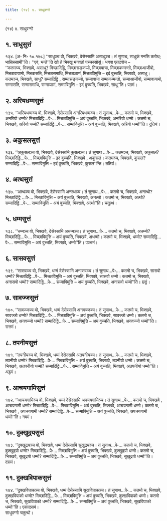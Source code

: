 ```yaml
---
title: (१४) ४. साधुवग्गो

---
```

(१४) ४. साधुवग्गो  


## १. साधुसुत्तं

१३४. [अ॰ नि॰ १०.१७८] ‘‘साधुञ्च वो, भिक्खवे, देसेस्सामि असाधुञ्च। तं सुणाथ, साधुकं मनसि करोथ; भासिस्सामी’’ति। ‘‘एवं, भन्ते’’ति खो ते भिक्खू भगवतो पच्चस्सोसुं। भगवा एतदवोच –  
‘‘कतमञ्च, भिक्खवे, असाधु? मिच्छादिट्ठि, मिच्छासङ्कप्पो, मिच्छावाचा, मिच्छाकम्मन्तो, मिच्छाआजीवो, मिच्छावायामो, मिच्छासति, मिच्छासमाधि, मिच्छाञाणं, मिच्छाविमुत्ति – इदं वुच्चति, भिक्खवे, असाधु। कतमञ्च, भिक्खवे, साधु? सम्मादिट्ठि , सम्मासङ्कप्पो, सम्मावाचा सम्माकम्मन्तो, सम्माआजीवो, सम्मावायामो, सम्मासति, सम्मासमाधि, सम्माञाणं, सम्माविमुत्ति – इदं वुच्चति, भिक्खवे, साधू’’ति। पठमं।  


## २. अरियधम्मसुत्तं

१३५. ‘‘अरियधम्मञ्च वो, भिक्खवे, देसेस्सामि अनरियधम्मञ्च। तं सुणाथ…पे॰… कतमो च, भिक्खवे, अनरियो धम्मो? मिच्छादिट्ठि…पे॰… मिच्छाविमुत्ति – अयं वुच्चति, भिक्खवे, अनरियो धम्मो। कतमो च, भिक्खवे, अरियो धम्मो? सम्मादिट्ठि…पे॰… सम्माविमुत्ति – अयं वुच्चति, भिक्खवे, अरियो धम्मो’’ति। दुतियं।  


## ३. अकुसलसुत्तं

१३६. ‘‘अकुसलञ्च वो, भिक्खवे, देसेस्सामि कुसलञ्च। तं सुणाथ …पे॰… कतमञ्च, भिक्खवे, अकुसलं? मिच्छादिट्ठि…पे॰… मिच्छाविमुत्ति – इदं वुच्चति, भिक्खवे , अकुसलं। कतमञ्च, भिक्खवे, कुसलं? सम्मादिट्ठि…पे॰… सम्माविमुत्ति – इदं वुच्चति, भिक्खवे, कुसल’’न्ति। ततियं।  


## ४. अत्थसुत्तं

१३७. ‘‘अत्थञ्च वो, भिक्खवे, देसेस्सामि अनत्थञ्च। तं सुणाथ…पे॰… कतमो च, भिक्खवे, अनत्थो? मिच्छादिट्ठि …पे॰… मिच्छाविमुत्ति – अयं वुच्चति, भिक्खवे, अनत्थो। कतमो च, भिक्खवे, अत्थो? सम्मादिट्ठि…पे॰… सम्माविमुत्ति – अयं वुच्चति, भिक्खवे, अत्थो’’ति। चतुत्थं।  


## ५. धम्मसुत्तं

१३८. ‘‘धम्मञ्च वो, भिक्खवे, देसेस्सामि अधम्मञ्च। तं सुणाथ…पे॰… कतमो च, भिक्खवे, अधम्मो? मिच्छादिट्ठि…पे॰… मिच्छाविमुत्ति – अयं वुच्चति, भिक्खवे, अधम्मो। कतमो च, भिक्खवे, धम्मो? सम्मादिट्ठि…पे॰… सम्माविमुत्ति – अयं वुच्चति, भिक्खवे, धम्मो’’ति। पञ्चमं।  


## ६. सासवसुत्तं

१३९. ‘‘सासवञ्च वो, भिक्खवे, धम्मं देसेस्सामि अनासवञ्च। तं सुणाथ…पे॰… कतमो च, भिक्खवे, सासवो धम्मो? मिच्छादिट्ठि…पे॰… मिच्छाविमुत्ति – अयं वुच्चति, भिक्खवे, सासवो धम्मो। कतमो च, भिक्खवे, अनासवो धम्मो? सम्मादिट्ठि…पे॰… सम्माविमुत्ति – अयं वुच्चति, भिक्खवे, अनासवो धम्मो’’ति। छट्ठं।  


## ७. सावज्जसुत्तं

१४०. ‘‘सावज्जञ्च वो, भिक्खवे, धम्मं देसेस्सामि अनवज्जञ्च। तं सुणाथ…पे॰… कतमो च, भिक्खवे, सावज्जो धम्मो? मिच्छादिट्ठि…पे॰… मिच्छाविमुत्ति – अयं वुच्चति, भिक्खवे, सावज्जो धम्मो। कतमो च, भिक्खवे, अनवज्जो धम्मो? सम्मादिट्ठि…पे॰… सम्माविमुत्ति – अयं वुच्चति, भिक्खवे, अनवज्जो धम्मो’’ति। सत्तमं।  


## ८. तपनीयसुत्तं

१४१. ‘‘तपनीयञ्च वो, भिक्खवे, धम्मं देसेस्सामि अतपनीयञ्च। तं सुणाथ…पे॰… कतमो च, भिक्खवे, तपनीयो धम्मो? मिच्छादिट्ठि…पे॰… मिच्छाविमुत्ति – अयं वुच्चति, भिक्खवे, तपनीयो धम्मो। कतमो च, भिक्खवे, अतपनीयो धम्मो? सम्मादिट्ठि…पे॰… सम्माविमुत्ति – अयं वुच्चति, भिक्खवे, अतपनीयो धम्मो’’ति। अट्ठमं।  


## ९. आचयगामिसुत्तं

१४२. ‘‘आचयगामिञ्च वो, भिक्खवे, धम्मं देसेस्सामि अपचयगामिञ्च। तं सुणाथ…पे॰… कतमो च, भिक्खवे , आचयगामी धम्मो? मिच्छादिट्ठि…पे॰… मिच्छाविमुत्ति – अयं वुच्चति, भिक्खवे, आचयगामी धम्मो। कतमो च, भिक्खवे , अपचयगामी धम्मो? सम्मादिट्ठि…पे॰… सम्माविमुत्ति – अयं वुच्चति, भिक्खवे, अपचयगामी धम्मो’’ति। नवमं।  


## १०. दुक्खुद्रयसुत्तं

१४३. ‘‘दुक्खुद्रयञ्च वो, भिक्खवे, धम्मं देसेस्सामि सुखुद्रयञ्च। तं सुणाथ…पे॰… कतमो च, भिक्खवे, दुक्खुद्रयो धम्मो? मिच्छादिट्ठि…पे॰… मिच्छाविमुत्ति – अयं वुच्चति, भिक्खवे, दुक्खुद्रयो धम्मो। कतमो च, भिक्खवे, सुखुद्रयो धम्मो? सम्मादिट्ठि…पे॰… सम्माविमुत्ति – अयं वुच्चति, भिक्खवे, सुखुद्रयो धम्मो’’ति। दसमं।  


## ११. दुक्खविपाकसुत्तं

१४४. ‘‘दुक्खविपाकञ्च वो, भिक्खवे, धम्मं देसेस्सामि सुखविपाकञ्च। तं सुणाथ…पे॰… कतमो च, भिक्खवे, दुक्खविपाको धम्मो? मिच्छादिट्ठि…पे॰… मिच्छाविमुत्ति – अयं वुच्चति, भिक्खवे, दुक्खविपाको धम्मो। कतमो च, भिक्खवे, सुखविपाको धम्मो? सम्मादिट्ठि…पे॰… सम्माविमुत्ति – अयं वुच्चति, भिक्खवे, सुखविपाको धम्मो’’ति। एकादसमं।  
साधुवग्गो चतुत्थो।  
